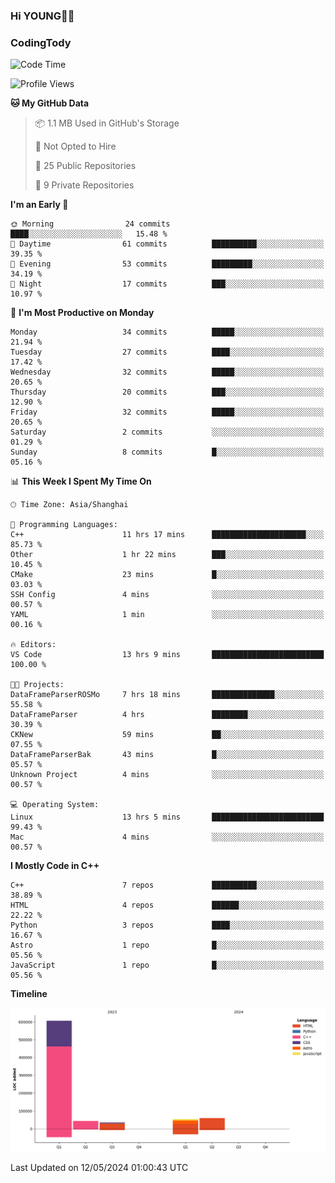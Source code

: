 <!--
**IHKYoung/IHKYoung** is a ✨ _special_ ✨ repository because its `README.md` (this file) appears on your GitHub profile.

Here are some ideas to get you started:

- 🔭 I’m currently working on ...
- 🌱 I’m currently learning ...
- 👯 I’m looking to collaborate on ...
- 🤔 I’m looking for help with ...
- 💬 Ask me about ...
- 📫 How to reach me: ...
- 😄 Pronouns: ...
- ⚡ Fun fact: ...
-->

### Hi YOUNG👋🏻


### CodingTody
<!--START_SECTION:waka-->
![Code Time](http://img.shields.io/badge/Code%20Time-31%20hrs%2032%20mins-blue)

![Profile Views](http://img.shields.io/badge/Profile%20Views-6-blue)

**🐱 My GitHub Data** 

> 📦 1.1 MB Used in GitHub's Storage 
 > 
> 🚫 Not Opted to Hire
 > 
> 📜 25 Public Repositories 
 > 
> 🔑 9 Private Repositories 
 > 
**I'm an Early 🐤** 

```text
🌞 Morning                24 commits          ████░░░░░░░░░░░░░░░░░░░░░   15.48 % 
🌆 Daytime                61 commits          ██████████░░░░░░░░░░░░░░░   39.35 % 
🌃 Evening                53 commits          █████████░░░░░░░░░░░░░░░░   34.19 % 
🌙 Night                  17 commits          ███░░░░░░░░░░░░░░░░░░░░░░   10.97 % 
```
📅 **I'm Most Productive on Monday** 

```text
Monday                   34 commits          █████░░░░░░░░░░░░░░░░░░░░   21.94 % 
Tuesday                  27 commits          ████░░░░░░░░░░░░░░░░░░░░░   17.42 % 
Wednesday                32 commits          █████░░░░░░░░░░░░░░░░░░░░   20.65 % 
Thursday                 20 commits          ███░░░░░░░░░░░░░░░░░░░░░░   12.90 % 
Friday                   32 commits          █████░░░░░░░░░░░░░░░░░░░░   20.65 % 
Saturday                 2 commits           ░░░░░░░░░░░░░░░░░░░░░░░░░   01.29 % 
Sunday                   8 commits           █░░░░░░░░░░░░░░░░░░░░░░░░   05.16 % 
```


📊 **This Week I Spent My Time On** 

```text
🕑︎ Time Zone: Asia/Shanghai

💬 Programming Languages: 
C++                      11 hrs 17 mins      █████████████████████░░░░   85.73 % 
Other                    1 hr 22 mins        ███░░░░░░░░░░░░░░░░░░░░░░   10.45 % 
CMake                    23 mins             █░░░░░░░░░░░░░░░░░░░░░░░░   03.03 % 
SSH Config               4 mins              ░░░░░░░░░░░░░░░░░░░░░░░░░   00.57 % 
YAML                     1 min               ░░░░░░░░░░░░░░░░░░░░░░░░░   00.16 % 

🔥 Editors: 
VS Code                  13 hrs 9 mins       █████████████████████████   100.00 % 

🐱‍💻 Projects: 
DataFrameParserROSMo     7 hrs 18 mins       ██████████████░░░░░░░░░░░   55.58 % 
DataFrameParser          4 hrs               ████████░░░░░░░░░░░░░░░░░   30.39 % 
CKNew                    59 mins             ██░░░░░░░░░░░░░░░░░░░░░░░   07.55 % 
DataFrameParserBak       43 mins             █░░░░░░░░░░░░░░░░░░░░░░░░   05.57 % 
Unknown Project          4 mins              ░░░░░░░░░░░░░░░░░░░░░░░░░   00.57 % 

💻 Operating System: 
Linux                    13 hrs 5 mins       █████████████████████████   99.43 % 
Mac                      4 mins              ░░░░░░░░░░░░░░░░░░░░░░░░░   00.57 % 
```

**I Mostly Code in C++** 

```text
C++                      7 repos             ██████████░░░░░░░░░░░░░░░   38.89 % 
HTML                     4 repos             ██████░░░░░░░░░░░░░░░░░░░   22.22 % 
Python                   3 repos             ████░░░░░░░░░░░░░░░░░░░░░   16.67 % 
Astro                    1 repo              █░░░░░░░░░░░░░░░░░░░░░░░░   05.56 % 
JavaScript               1 repo              █░░░░░░░░░░░░░░░░░░░░░░░░   05.56 % 
```



**Timeline**

![Lines of Code chart](https://raw.githubusercontent.com/IHKYoung/IHKYoung/baseline/assets/bar_graph.png)


 Last Updated on 12/05/2024 01:00:43 UTC
<!--END_SECTION:waka-->
